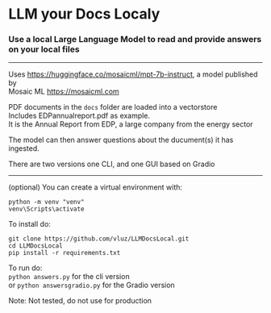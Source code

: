 # LLM your Docs Localy
### Use a local Large Language Model to read and provide answers on your local files

<hr>

Uses https://huggingface.co/mosaicml/mpt-7b-instruct, a model published by
<br>
Mosaic ML https://mosaicml.com 


PDF documents in the `docs` folder are loaded into a vectorstore
<br>
Includes EDPannualreport.pdf as example. 
<br>
It is the Annual Report from EDP, a large company from the energy sector

The model can then answer questions about the ducument(s) it has ingested.

There are two versions one CLI, and one GUI based on Gradio

<hr>

(optional) You can create a virtual environment with:
```
python -m venv "venv"
venv\Scripts\activate
```

To install do:
```
git clone https://github.com/vluz/LLMDocsLocal.git
cd LLMDocsLocal
pip install -r requirements.txt
```

To run do:<br>
`python answers.py` for the cli version
<br>or
`python answersgradio.py` for the Gradio version

Note: Not tested, do not use for production
